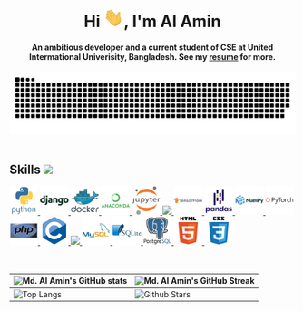 <div align="center">
<h1 align="center">Hi <img width="35" src="https://github.com/mdalaminmunna/mdalaminmunna/blob/main/resources/img/waving.gif">, I'm Al Amin</h1>
<h4 align="center">An ambitious developer and a current student of CSE at United Intermational Univerisity, Bangladesh. See my <a href="https://github.com/mdalaminmunna/mdalaminmunna/blob/main/Resume.pdf" target="_blank">resume</a> for more.</h4>
</div>

<div align="center">
  <a href="https://github.com/mdalaminmunna">
  <img  src="https://github.com/mdalaminmunna/mdalaminmunna/blob/main/resources/img/grid-snake.svg"
       alt="snake" /></a>
</div>

<br>

<h2> Skills <img src = "https://media2.giphy.com/media/QssGEmpkyEOhBCb7e1/giphy.gif?cid=ecf05e47a0n3gi1bfqntqmob8g9aid1oyj2wr3ds3mg700bl&rid=giphy.gif" width = 32px> </h2>
<a href= https://www.python.org/ > <img width ='50px' src ='https://github.com/devicons/devicon/blob/master/icons/python/python-original-wordmark.svg'> </a>
<a href= https://www.djangoproject.com/ > <img width ='50px' src ='https://github.com/devicons/devicon/blob/master/icons/django/django-plain-wordmark.svg'> </a>
<a href= https://www.docker.com/ > <img width ='50px' src ='https://github.com/devicons/devicon/blob/master/icons/docker/docker-original-wordmark.svg'> </a>
<a href= https://www.anaconda.com/ > <img width ='50px' src ='https://github.com/devicons/devicon/blob/master/icons/anaconda/anaconda-original-wordmark.svg'> </a>
<a href= https://jupyter.org/ > <img width ='50px' src ='https://github.com/devicons/devicon/blob/master/icons/jupyter/jupyter-original-wordmark.svg'> </a>
<a href= https://scikit-learn.org/stable/ > <img width ='50px' src ='https://raw.githubusercontent.com/rahulbanerjee26/githubAboutMeGenerator/main/icons/scikit.svg'> </a>
<a href= https://www.tensorflow.org/ > <img width ='50px' src ='https://github.com/devicons/devicon/blob/master/icons/tensorflow/tensorflow-original-wordmark.svg'> </a>
<a href= https://pandas.pydata.org/ > <img width ='50px' src ='https://github.com/devicons/devicon/blob/master/icons/pandas/pandas-original-wordmark.svg'> </a>
<a href= https://numpy.org/ > <img width ='50px' src ='https://github.com/devicons/devicon/blob/master/icons/numpy/numpy-original-wordmark.svg'> </a>
<a href= https://pytorch.org/ > <img width ='50px' src ='https://github.com/devicons/devicon/blob/master/icons/pytorch/pytorch-original-wordmark.svg'> </a>
<a href= https://www.php.net/ > <img width ='50px' src ='https://github.com/devicons/devicon/blob/master/icons/php/php-original.svg'> </a>
<a href= https://www.programiz.com/c-programming > <img width ='50px' src ='https://github.com/devicons/devicon/blob/master/icons/c/c-original.svg'> </a>
<a href= https://www.programiz.com/cpp-programming > <img width ='50px' src ='https://raw.githubusercontent.com/rahulbanerjee26/githubAboutMeGenerator/main/icons/cpp.svg'> </a>
<a href= https://www.mysql.com/ > <img width ='50px' src ='https://github.com/devicons/devicon/blob/master/icons/mysql/mysql-original-wordmark.svg'> </a>
<a href= https://www.sqlite.org/index.html > <img width ='50px' src ='https://github.com/devicons/devicon/blob/master/icons/sqlite/sqlite-original-wordmark.svg'> </a>
<a href= https://www.postgresql.org/ > <img width ='50px' src ='https://github.com/devicons/devicon/blob/master/icons/postgresql/postgresql-original-wordmark.svg'> </a>
<a href= https://html.com/ > <img width ='50px' src ='https://github.com/devicons/devicon/blob/master/icons/html5/html5-original-wordmark.svg'> </a>
<a href= https://www.w3schools.com/css/ > <img width ='50px' src ='https://github.com/devicons/devicon/blob/master/icons/css3/css3-original-wordmark.svg'> </a>

<br>
<br>
<br>

| ![Md. Al Amin's GitHub stats](https://github-readme-stats.vercel.app/api?username=mdalaminmunna&show_icons=true&theme=tokyonight) | ![Md. Al Amin's GitHub Streak](https://github-readme-streak-stats.herokuapp.com/?user=mdalaminmunna&theme=tokyonight) |
| --- | --- |
| ![Top Langs](https://github-readme-stats.vercel.app/api/top-langs/?username=mdalaminmunna&theme=tokyonight) | ![Github Stars](https://github-readme-stats.vercel.app/api?username=mdalaminmunna&show_icons=true&locale=en&count_private=true&hide_rank=true&custom_title=My%20GitHub%20Stats&disable_animations=true&theme=tokyonight) |
